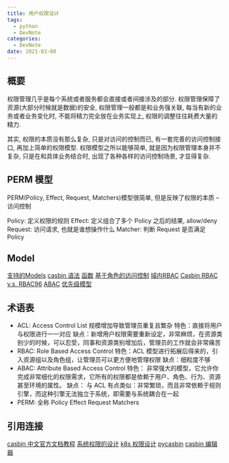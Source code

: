 ```yaml
---
title: 用户权限设计
tags:
  - python
  - DevNote
categories:
  - DevNote 
date: 2021-03-08
---
```



## 概要

权限管理几乎是每个系统或者服务都会直接或者间接涉及的部分. 权限管理保障了资源(大部分时候就是数据)的安全, 权限管理一般都是和业务强关联, 每当有新的业务或者业务变化时, 不能将精力完全放在业务实现上, 权限的调整往往耗费大量的精力.

其实, 权限的本质没有那么复杂, 只是对访问的控制而已, 有一套完善的访问控制接口, 再加上简单的权限模型. 权限模型之所以能够简单, 就是因为权限管理本身并不复杂, 只是在和具体业务结合时, 出现了各种各样的访问控制场景, 才显得复杂.

## PERM 模型
PERM(Policy, Effect, Request, Matchers)模型很简单, 但是反映了权限的本质 – 访问控制

Policy: 定义权限的规则
Effect: 定义组合了多个 Policy 之后的结果, allow/deny
Request: 访问请求, 也就是谁想操作什么
Matcher: 判断 Request 是否满足 Policy

## Model
[支持的Models](https://casbin.org/docs/zh-CN/model-storage)
[casbin 语法](https://casbin.org/docs/zh-CN/syntax-for-models)
[函数](https://casbin.org/docs/zh-CN/function)
[基于角色的访问控制](https://casbin.org/docs/zh-CN/rbac)
[域内RBAC](https://casbin.org/docs/zh-CN/rbac-with-domains)
[Casbin RBAC v.s. RBAC96](https://casbin.org/docs/zh-CN/rbac-96)
[ABAC](https://casbin.org/docs/zh-CN/abac)
[优先级模型](https://casbin.org/docs/zh-CN/priority-model)

## 术语表
- ACL: Access Control List 规模增加导致管理员重复且繁杂
特色：直接将用户与权限进行一一对应
缺点：新增用户权限需要重新设定，非常麻烦，在资源类别少的时候，可以忍受，同事和资源类别增加后，管理员的工作就会非常痛苦
- RBAC: Role Based Access Control 
特色：ACL 模型进行拓展后得来的，引入资源组以及角色组，让管理员可以更方便地管理权限
缺点：细粒度不够
-  ABAC: Attribute Based Access Control
特色： 非常强大的模型，它允许你完成非常细化的权限需求，它所有的权限都是依赖于用户、角色、行为、资源甚至环境的属性。
缺点： 与 ACL 有点类似：非常繁琐，而且非常依赖于规则引擎，而这种引擎无法独立于系统，即需要与系统耦合在一起
- PERM: 全称 Policy Effect Request Matchers
## 引用连接
[casbin 中文官方文档教程](https://casbin.org/docs/zh-CN/tutorials)
[系统权限的设计](https://github.com/xizhibei/blog/issues/101)
[k8s 权限设计](https://github.com/xizhibei/blog/issues/64)
[pycasbin](https://github.com/pycasbin)
[casbin 编辑器](https://casbin.org/zh-CN/editor)